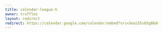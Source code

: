 ```yaml
---
title: calendar-league-h
owner: truffles
layout: redirect
redirect: https://calendar.google.com/calendar/embed?src=3eai55s65g86dn4t5lchhoofr8%40group.calendar.google.com&mode=AGENDA
---
```

